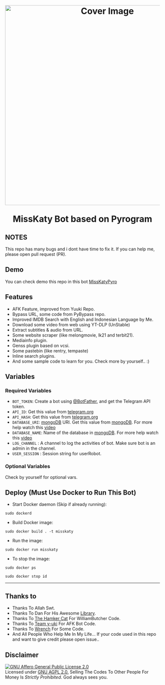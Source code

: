 <h1 align="center">
  <p align="center"><img src="https://socialify.git.ci/yasirarism/MissKatyPyro/image?description=1&font=Raleway&forks=1&issues=1&language=1&logo=https%3A%2F%2Fi.ibb.co%2FPrNF7HY%2Fphoto-2022-12-02-22-04-51.jpg&name=1&owner=1&pulls=1&stargazers=1&theme=Dark" alt="Cover Image" width="650"></p>
  <p align="center"><b>MissKaty Bot based on Pyrogram</b></p>
</h1>

## NOTES
This repo has many bugs and i dont have time to fix it. If you can help me, please open pull request (PR).

## Demo
You can check demo this repo in this bot [MissKatyPyro](https://t.me/MissKatyRoBot)

## Features
* AFK Feature, improved from Yuuki Repo.
* Bypass URL, some code from PyBypass repo.
* Improved IMDB Search with English and Indonesian Language by Me.
* Download some video from web using YT-DLP (UnStable)
* Extract subtitles & audio from URL.
* Some website scraper (like melongmovie, lk21 and terbit21).
* Mediainfo plugin.
* Genss plugin based on vcsi.
* Some pastebin (like rentry, tempaste)
* Inline search plugins.
* And some sample code to learn for you. Check more by yourself.. :)

## Variables

### Required Variables
* `BOT_TOKEN`: Create a bot using [@BotFather](https://t.me/BotFather), and get the Telegram API token.
* `API_ID`: Get this value from [telegram.org](https://my.telegram.org/apps)
* `API_HASH`: Get this value from [telegram.org](https://my.telegram.org/apps)
* `DATABASE_URI`: [mongoDB](https://www.mongodb.com) URI. Get this value from [mongoDB](https://www.mongodb.com). For more help watch this [video](https://youtu.be/1G1XwEOnxxo)
* `DATABASE_NAME`: Name of the database in [mongoDB](https://www.mongodb.com). For more help watch this [video](https://youtu.be/1G1XwEOnxxo)
* `LOG_CHANNEL` : A channel to log the activities of bot. Make sure bot is an admin in the channel.
* `USER_SESSION` : Session string for userRobot.
### Optional Variables
Check by yourself for optional vars.

## Deploy (Must Use Docker to Run This Bot)

- Start Docker daemon (Skip if already running):
```
sudo dockerd
```
- Build Docker image:
```
sudo docker build . -t misskaty
```
- Run the image:
```
sudo docker run misskaty
```
- To stop the image:
```
sudo docker ps
```
```
sudo docker stop id
```

----


## Thanks to 
 - Thanks To Allah Swt.
 - Thanks To Dan For His Awesome [Library](https://github.com/pyrogram/pyrogram).
 - Thanks To [The Hamker Cat](https://github.com/TheHamkerCat) For WilliamButcher Code.
 - Thanks To [Team y-uki](https://github.com/Teamy-uki) For AFK Bot Code.
 - Thanks To [Wrench](https://github.com/EverythingSuckz) For Some Code.
 - And All People Who Help Me In My Life...
 If your code used in this repo and want to give credit please open issue..

## Disclaimer
[![GNU Affero General Public License 2.0](https://www.gnu.org/graphics/agplv3-155x51.png)](https://www.gnu.org/licenses/agpl-3.0.en.html#header)    
Licensed under [GNU AGPL 2.0.](https://github.com/yasirarism/MissKatyPyro/blob/master/LICENSE)
Selling The Codes To Other People For Money Is *Strictly Prohibited*. God always sees you.
